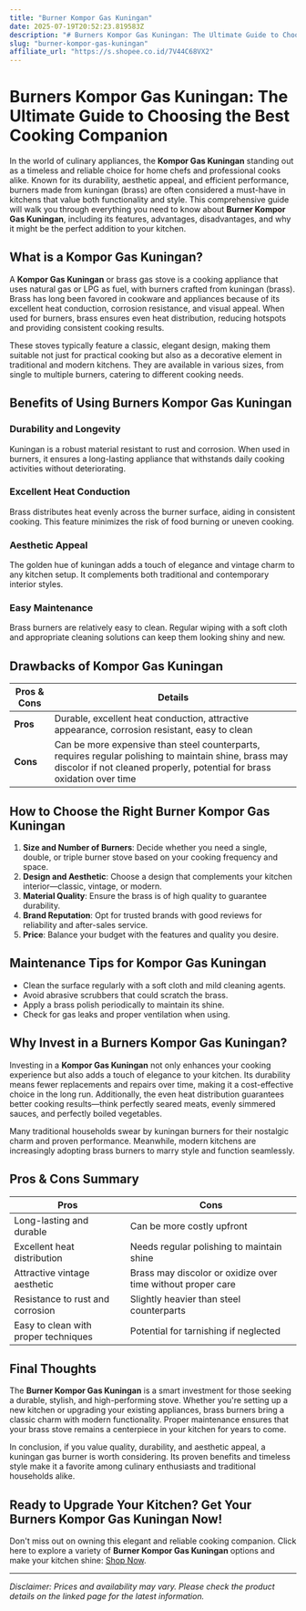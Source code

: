 ```yaml
---
title: "Burner Kompor Gas Kuningan"
date: 2025-07-19T20:52:23.819583Z
description: "# Burners Kompor Gas Kuningan: The Ultimate Guide to Choosing the Best Cooking Companion..."
slug: "burner-kompor-gas-kuningan"
affiliate_url: "https://s.shopee.co.id/7V44C68VX2"
---
```

# Burners Kompor Gas Kuningan: The Ultimate Guide to Choosing the Best Cooking Companion

In the world of culinary appliances, the **Kompor Gas Kuningan** standing out as a timeless and reliable choice for home chefs and professional cooks alike. Known for its durability, aesthetic appeal, and efficient performance, burners made from kuningan (brass) are often considered a must-have in kitchens that value both functionality and style. This comprehensive guide will walk you through everything you need to know about **Burner Kompor Gas Kuningan**, including its features, advantages, disadvantages, and why it might be the perfect addition to your kitchen.

## What is a Kompor Gas Kuningan?

A **Kompor Gas Kuningan** or brass gas stove is a cooking appliance that uses natural gas or LPG as fuel, with burners crafted from kuningan (brass). Brass has long been favored in cookware and appliances because of its excellent heat conduction, corrosion resistance, and visual appeal. When used for burners, brass ensures even heat distribution, reducing hotspots and providing consistent cooking results.

These stoves typically feature a classic, elegant design, making them suitable not just for practical cooking but also as a decorative element in traditional and modern kitchens. They are available in various sizes, from single to multiple burners, catering to different cooking needs.

## Benefits of Using Burners Kompor Gas Kuningan

### Durability and Longevity
Kuningan is a robust material resistant to rust and corrosion. When used in burners, it ensures a long-lasting appliance that withstands daily cooking activities without deteriorating.

### Excellent Heat Conduction
Brass distributes heat evenly across the burner surface, aiding in consistent cooking. This feature minimizes the risk of food burning or uneven cooking.

### Aesthetic Appeal
The golden hue of kuningan adds a touch of elegance and vintage charm to any kitchen setup. It complements both traditional and contemporary interior styles.

### Easy Maintenance
Brass burners are relatively easy to clean. Regular wiping with a soft cloth and appropriate cleaning solutions can keep them looking shiny and new.

## Drawbacks of Kompor Gas Kuningan

| Pros & Cons | Details |
|--------------|---------|
| **Pros** | Durable, excellent heat conduction, attractive appearance, corrosion resistant, easy to clean |
| **Cons** | Can be more expensive than steel counterparts, requires regular polishing to maintain shine, brass may discolor if not cleaned properly, potential for brass oxidation over time |

## How to Choose the Right Burner Kompor Gas Kuningan

1. **Size and Number of Burners**: Decide whether you need a single, double, or triple burner stove based on your cooking frequency and space.
2. **Design and Aesthetic**: Choose a design that complements your kitchen interior—classic, vintage, or modern.
3. **Material Quality**: Ensure the brass is of high quality to guarantee durability.
4. **Brand Reputation**: Opt for trusted brands with good reviews for reliability and after-sales service.
5. **Price**: Balance your budget with the features and quality you desire.

## Maintenance Tips for Kompor Gas Kuningan

- Clean the surface regularly with a soft cloth and mild cleaning agents.
- Avoid abrasive scrubbers that could scratch the brass.
- Apply a brass polish periodically to maintain its shine.
- Check for gas leaks and proper ventilation when using.

## Why Invest in a Burners Kompor Gas Kuningan?

Investing in a **Kompor Gas Kuningan** not only enhances your cooking experience but also adds a touch of elegance to your kitchen. Its durability means fewer replacements and repairs over time, making it a cost-effective choice in the long run. Additionally, the even heat distribution guarantees better cooking results—think perfectly seared meats, evenly simmered sauces, and perfectly boiled vegetables.

Many traditional households swear by kuningan burners for their nostalgic charm and proven performance. Meanwhile, modern kitchens are increasingly adopting brass burners to marry style and function seamlessly.

## Pros & Cons Summary

| **Pros** | **Cons** |
|------------|-----------|
| Long-lasting and durable | Can be more costly upfront |
| Excellent heat distribution | Needs regular polishing to maintain shine |
| Attractive vintage aesthetic | Brass may discolor or oxidize over time without proper care |
| Resistance to rust and corrosion | Slightly heavier than steel counterparts |
| Easy to clean with proper techniques | Potential for tarnishing if neglected |

## Final Thoughts

The **Burner Kompor Gas Kuningan** is a smart investment for those seeking a durable, stylish, and high-performing stove. Whether you're setting up a new kitchen or upgrading your existing appliances, brass burners bring a classic charm with modern functionality. Proper maintenance ensures that your brass stove remains a centerpiece in your kitchen for years to come.

In conclusion, if you value quality, durability, and aesthetic appeal, a kuningan gas burner is worth considering. Its proven benefits and timeless style make it a favorite among culinary enthusiasts and traditional households alike.

## Ready to Upgrade Your Kitchen? Get Your Burners Kompor Gas Kuningan Now!

Don't miss out on owning this elegant and reliable cooking companion. Click here to explore a variety of **Burner Kompor Gas Kuningan** options and make your kitchen shine: [Shop Now](https://s.shopee.co.id/7V44C68VX2).

---

*Disclaimer: Prices and availability may vary. Please check the product details on the linked page for the latest information.*